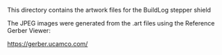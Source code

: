 This directory contains the artwork files for the BuildLog stepper shield

The JPEG images were generated from the .art files using the Reference Gerber Viewer:

https://gerber.ucamco.com/
